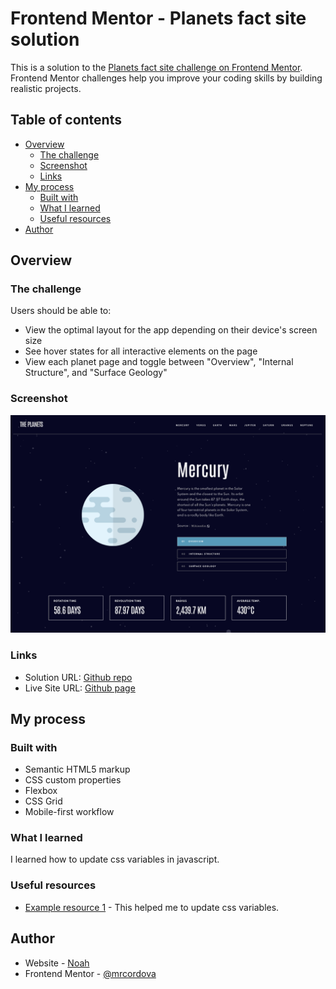 # Frontend Mentor - Planets fact site solution

This is a solution to the [Planets fact site challenge on Frontend Mentor](https://www.frontendmentor.io/challenges/planets-fact-site-gazqN8w_f). Frontend Mentor challenges help you improve your coding skills by building realistic projects.

## Table of contents

- [Overview](#overview)
  - [The challenge](#the-challenge)
  - [Screenshot](#screenshot)
  - [Links](#links)
- [My process](#my-process)
  - [Built with](#built-with)
  - [What I learned](#what-i-learned)
  - [Useful resources](#useful-resources)
- [Author](#author)

## Overview

### The challenge

Users should be able to:

- View the optimal layout for the app depending on their device's screen size
- See hover states for all interactive elements on the page
- View each planet page and toggle between "Overview", "Internal Structure", and "Surface Geology"

### Screenshot

![](./assets/Screenshot.png)

### Links

- Solution URL: [Github repo](https://github.com/mrcordova/planets-fact-site)
- Live Site URL: [Github page](https://mrcordova.github.io/planets-fact-site/)

## My process

### Built with

- Semantic HTML5 markup
- CSS custom properties
- Flexbox
- CSS Grid
- Mobile-first workflow

### What I learned

I learned how to update css variables in javascript.

### Useful resources

- [Example resource 1](https://stackoverflow.com/questions/41370741/how-do-i-edit-a-css-variable-using-js) - This helped me to update css variables.

## Author

- Website - [Noah](https://noahs.software)
- Frontend Mentor - [@mrcordova](https://www.frontendmentor.io/profile/mrcordova)

